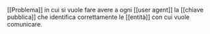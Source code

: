 [[Problema]] in cui si vuole fare avere a ogni [[user agent]] la [[chiave pubblica]] che identifica correttamente le [[entità]] con cui vuole comunicare.
